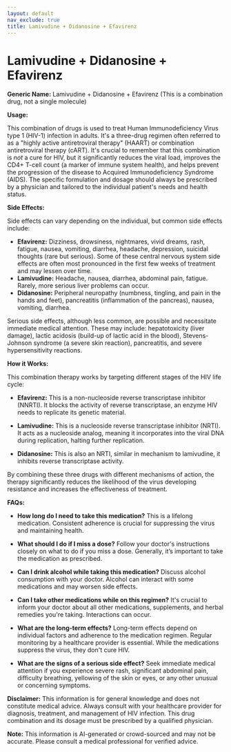 ```yaml
---
layout: default
nav_exclude: true
title: Lamivudine + Didanosine + Efavirenz
---
```


# Lamivudine + Didanosine + Efavirenz

**Generic Name:** Lamivudine + Didanosine + Efavirenz (This is a combination drug, not a single molecule)

**Usage:**

This combination of drugs is used to treat Human Immunodeficiency Virus type 1 (HIV-1) infection in adults.  It's a three-drug regimen often referred to as a "highly active antiretroviral therapy" (HAART) or combination antiretroviral therapy (cART).  It's crucial to remember that this combination is *not* a cure for HIV, but it significantly reduces the viral load, improves the CD4+ T-cell count (a marker of immune system health), and helps prevent the progression of the disease to Acquired Immunodeficiency Syndrome (AIDS).  The specific formulation and dosage should always be prescribed by a physician and tailored to the individual patient's needs and health status.


**Side Effects:**

Side effects can vary depending on the individual, but common side effects include:

* **Efavirenz:**  Dizziness, drowsiness, nightmares, vivid dreams, rash, fatigue, nausea, vomiting, diarrhea, headache, depression, suicidal thoughts (rare but serious).  Some of these central nervous system side effects are often most pronounced in the first few weeks of treatment and may lessen over time.
* **Lamivudine:**  Headache, nausea, diarrhea, abdominal pain, fatigue.  Rarely, more serious liver problems can occur.
* **Didanosine:**  Peripheral neuropathy (numbness, tingling, and pain in the hands and feet), pancreatitis (inflammation of the pancreas), nausea, vomiting, diarrhea.

Serious side effects, although less common, are possible and necessitate immediate medical attention. These may include:  hepatotoxicity (liver damage), lactic acidosis (build-up of lactic acid in the blood), Stevens-Johnson syndrome (a severe skin reaction), pancreatitis, and severe hypersensitivity reactions.


**How it Works:**

This combination therapy works by targeting different stages of the HIV life cycle:

* **Efavirenz:**  This is a non-nucleoside reverse transcriptase inhibitor (NNRTI). It blocks the activity of reverse transcriptase, an enzyme HIV needs to replicate its genetic material.

* **Lamivudine:** This is a nucleoside reverse transcriptase inhibitor (NRTI). It acts as a nucleoside analog, meaning it incorporates into the viral DNA during replication, halting further replication.

* **Didanosine:** This is also an NRTI, similar in mechanism to lamivudine, it inhibits reverse transcriptase activity.


By combining these three drugs with different mechanisms of action, the therapy significantly reduces the likelihood of the virus developing resistance and increases the effectiveness of treatment.


**FAQs:**

* **How long do I need to take this medication?**  This is a lifelong medication.  Consistent adherence is crucial for suppressing the virus and maintaining health.

* **What should I do if I miss a dose?**  Follow your doctor's instructions closely on what to do if you miss a dose.  Generally, it’s important to take the medication as prescribed.

* **Can I drink alcohol while taking this medication?**  Discuss alcohol consumption with your doctor.  Alcohol can interact with some medications and may worsen side effects.

* **Can I take other medications while on this regimen?**  It's crucial to inform your doctor about all other medications, supplements, and herbal remedies you're taking.  Interactions can occur.

* **What are the long-term effects?**  Long-term effects depend on individual factors and adherence to the medication regimen.  Regular monitoring by a healthcare provider is essential.  While the medications suppress the virus, they don't cure HIV.

* **What are the signs of a serious side effect?**  Seek immediate medical attention if you experience severe rash, significant abdominal pain, difficulty breathing, yellowing of the skin or eyes, or any other unusual or concerning symptoms.


**Disclaimer:** This information is for general knowledge and does not constitute medical advice.  Always consult with your healthcare provider for diagnosis, treatment, and management of HIV infection.  This drug combination and its dosage must be prescribed by a qualified physician.


**Note:** This information is AI-generated or crowd-sourced and may not be accurate. Please consult a medical professional for verified advice.